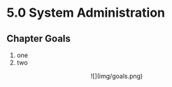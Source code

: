# 5.0 System Administration

## Chapter Goals
 1. one
 2. two

<center>
  ![](img/goals.png)  
</center>
